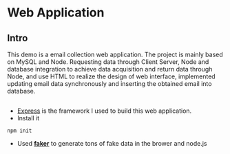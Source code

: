# Web Application

## Intro

This demo is a email collection web application.
The project is mainly based on MySQL and Node. Requesting data through Client Server, Node and database integration to achieve data acquisition and return data through Node, and use HTML to realize the design of web interface, implemented updating email data synchronously and inserting the obtained email into database.

## 

* [Express](https://expressjs.com) is the framework I used to build this web application.
* Install it

```{}
npm init
```

* Used [**faker**](https://github.com/marak/Faker.js/) to generate tons of fake data in the brower and node.js
